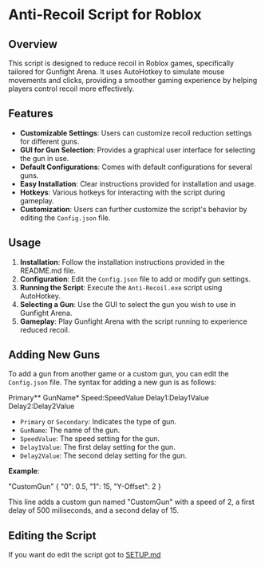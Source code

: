 # Anti-Recoil Script for Roblox

## Overview

This script is designed to reduce recoil in Roblox games, specifically tailored for Gunfight Arena. It uses AutoHotkey to simulate mouse movements and clicks, providing a smoother gaming experience by helping players control recoil more effectively.

## Features

- **Customizable Settings**: Users can customize recoil reduction settings for different guns.
- **GUI for Gun Selection**: Provides a graphical user interface for selecting the gun in use.
- **Default Configurations**: Comes with default configurations for several guns.
- **Easy Installation**: Clear instructions provided for installation and usage.
- **Hotkeys**: Various hotkeys for interacting with the script during gameplay.
- **Customization**: Users can further customize the script's behavior by editing the `Config.json` file.

## Usage

1. **Installation**: Follow the installation instructions provided in the README.md file.
2. **Configuration**: Edit the `Config.json` file to add or modify gun settings.
3. **Running the Script**: Execute the `Anti-Recoil.exe` script using AutoHotkey.
4. **Selecting a Gun**: Use the GUI to select the gun you wish to use in Gunfight Arena.
5. **Gameplay**: Play Gunfight Arena with the script running to experience reduced recoil.

## Adding New Guns

To add a gun from another game or a custom gun, you can edit the `Config.json` file. The syntax for adding a new gun is as follows:

Primary** GunName* Speed:SpeedValue Delay1:Delay1Value Delay2:Delay2Value

- `Primary` or `Secondary`: Indicates the type of gun.
- `GunName`: The name of the gun.
- `SpeedValue`: The speed setting for the gun.
- `Delay1Value`: The first delay setting for the gun.
- `Delay2Value`: The second delay setting for the gun.

**Example**:

"CustomGun" {
    "0": 0.5,
    "1": 15,
    "Y-Offset": 2
}

This line adds a custom gun named "CustomGun" with a speed of 2, a first delay of 500 miliseconds, and a second delay of 15.

## Editing the Script
If you want do edit the script got to [SETUP.md](https://github.com/Frank1o3/No-Recoil.py/files/15050255/SETUP.md)
